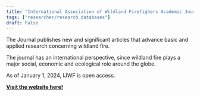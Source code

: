 ```yaml
---
title: "International Association of Wildland Firefighers Academic Journal"
tags: ["researcher/research_databases"]
draft: False
---
```


The Journal publishes new and significant articles that advance basic and applied research concerning wildland fire.

The journal has an international perspective, since wildland fire plays a major social, economic and ecological role around the globe.

As of January 1, 2024, IJWF is open access.

[**Visit the website here!**](https://www.iawfonline.org/international-journal-wildland-fire-ijwf/)

